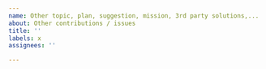 ```yaml
---
name: Other topic, plan, suggestion, mission, 3rd party solutions,...
about: Other contributions / issues
title: ''
labels: x
assignees: ''

---
```



